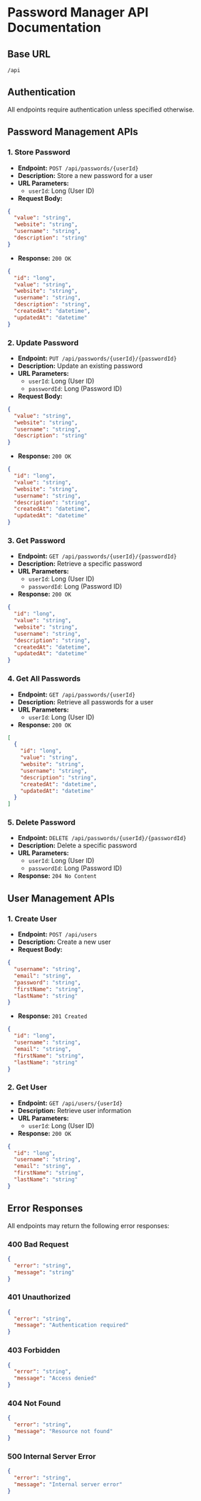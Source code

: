 # Password Manager API Documentation

## Base URL

`/api`

## Authentication

All endpoints require authentication unless specified otherwise.

## Password Management APIs

### 1. Store Password

- **Endpoint:** `POST /api/passwords/{userId}`
- **Description:** Store a new password for a user
- **URL Parameters:**
  - `userId`: Long (User ID)
- **Request Body:**

```json
{
  "value": "string",
  "website": "string",
  "username": "string",
  "description": "string"
}
```

- **Response:** `200 OK`

```json
{
  "id": "long",
  "value": "string",
  "website": "string",
  "username": "string",
  "description": "string",
  "createdAt": "datetime",
  "updatedAt": "datetime"
}
```

### 2. Update Password

- **Endpoint:** `PUT /api/passwords/{userId}/{passwordId}`
- **Description:** Update an existing password
- **URL Parameters:**
  - `userId`: Long (User ID)
  - `passwordId`: Long (Password ID)
- **Request Body:**

```json
{
  "value": "string",
  "website": "string",
  "username": "string",
  "description": "string"
}
```

- **Response:** `200 OK`

```json
{
  "id": "long",
  "value": "string",
  "website": "string",
  "username": "string",
  "description": "string",
  "createdAt": "datetime",
  "updatedAt": "datetime"
}
```

### 3. Get Password

- **Endpoint:** `GET /api/passwords/{userId}/{passwordId}`
- **Description:** Retrieve a specific password
- **URL Parameters:**
  - `userId`: Long (User ID)
  - `passwordId`: Long (Password ID)
- **Response:** `200 OK`

```json
{
  "id": "long",
  "value": "string",
  "website": "string",
  "username": "string",
  "description": "string",
  "createdAt": "datetime",
  "updatedAt": "datetime"
}
```

### 4. Get All Passwords

- **Endpoint:** `GET /api/passwords/{userId}`
- **Description:** Retrieve all passwords for a user
- **URL Parameters:**
  - `userId`: Long (User ID)
- **Response:** `200 OK`

```json
[
  {
    "id": "long",
    "value": "string",
    "website": "string",
    "username": "string",
    "description": "string",
    "createdAt": "datetime",
    "updatedAt": "datetime"
  }
]
```

### 5. Delete Password

- **Endpoint:** `DELETE /api/passwords/{userId}/{passwordId}`
- **Description:** Delete a specific password
- **URL Parameters:**
  - `userId`: Long (User ID)
  - `passwordId`: Long (Password ID)
- **Response:** `204 No Content`

## User Management APIs

### 1. Create User

- **Endpoint:** `POST /api/users`
- **Description:** Create a new user
- **Request Body:**

```json
{
  "username": "string",
  "email": "string",
  "password": "string",
  "firstName": "string",
  "lastName": "string"
}
```

- **Response:** `201 Created`

```json
{
  "id": "long",
  "username": "string",
  "email": "string",
  "firstName": "string",
  "lastName": "string"
}
```

### 2. Get User

- **Endpoint:** `GET /api/users/{userId}`
- **Description:** Retrieve user information
- **URL Parameters:**
  - `userId`: Long (User ID)
- **Response:** `200 OK`

```json
{
  "id": "long",
  "username": "string",
  "email": "string",
  "firstName": "string",
  "lastName": "string"
}
```

## Error Responses

All endpoints may return the following error responses:

### 400 Bad Request

```json
{
  "error": "string",
  "message": "string"
}
```

### 401 Unauthorized

```json
{
  "error": "string",
  "message": "Authentication required"
}
```

### 403 Forbidden

```json
{
  "error": "string",
  "message": "Access denied"
}
```

### 404 Not Found

```json
{
  "error": "string",
  "message": "Resource not found"
}
```

### 500 Internal Server Error

```json
{
  "error": "string",
  "message": "Internal server error"
}
```
